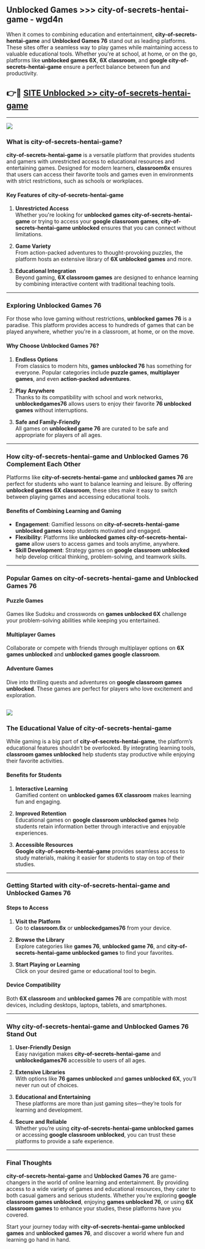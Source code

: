 ## Unblocked Games >>> city-of-secrets-hentai-game - wgd4n 

When it comes to combining education and entertainment, **city-of-secrets-hentai-game** and **Unblocked Games 76** stand out as leading platforms. These sites offer a seamless way to play games while maintaining access to valuable educational tools. Whether you're at school, at home, or on the go, platforms like **unblocked games 6X**, **6X classroom**, and **google city-of-secrets-hentai-game** ensure a perfect balance between fun and productivity.
## 👉🔴 [SITE Unblocked >> city-of-secrets-hentai-game](http://premium.freeplayer.one?title=city-of-secrets-hentai-game&ref=22JU)
---
<a href="http://premium.freeplayer.one?title=city-of-secrets-hentai-game&ref=22JU/"><img src="https://github.com/user-attachments/assets/438f12ca-57a4-47a3-8ead-c64da593a1e5"/></a>
### What is city-of-secrets-hentai-game?  

**city-of-secrets-hentai-game** is a versatile platform that provides students and gamers with unrestricted access to educational resources and entertaining games. Designed for modern learners, **classroom6x** ensures that users can access their favorite tools and games even in environments with strict restrictions, such as schools or workplaces.  

#### Key Features of city-of-secrets-hentai-game  

1. **Unrestricted Access**  
   Whether you're looking for **unblocked games city-of-secrets-hentai-game** or trying to access your **google classroom games**, **city-of-secrets-hentai-game unblocked** ensures that you can connect without limitations.  

2. **Game Variety**  
   From action-packed adventures to thought-provoking puzzles, the platform hosts an extensive library of **6X unblocked games** and more.  

3. **Educational Integration**  
   Beyond gaming, **6X classroom games** are designed to enhance learning by combining interactive content with traditional teaching tools.  



---

### Exploring Unblocked Games 76  

For those who love gaming without restrictions, **unblocked games 76** is a paradise. This platform provides access to hundreds of games that can be played anywhere, whether you're in a classroom, at home, or on the move.  

#### Why Choose Unblocked Games 76?  

1. **Endless Options**  
   From classics to modern hits, **games unblocked 76** has something for everyone. Popular categories include **puzzle games**, **multiplayer games**, and even **action-packed adventures**.  

2. **Play Anywhere**  
   Thanks to its compatibility with school and work networks, **unblockedgames76** allows users to enjoy their favorite **76 unblocked games** without interruptions.  

3. **Safe and Family-Friendly**  
   All games on **unblocked game 76** are curated to be safe and appropriate for players of all ages.  

---

### How city-of-secrets-hentai-game and Unblocked Games 76 Complement Each Other  

Platforms like **city-of-secrets-hentai-game** and **unblocked games 76** are perfect for students who want to balance learning and leisure. By offering **unblocked games 6X classroom**, these sites make it easy to switch between playing games and accessing educational tools.  

#### Benefits of Combining Learning and Gaming  

- **Engagement**: Gamified lessons on **city-of-secrets-hentai-game unblocked games** keep students motivated and engaged.  
- **Flexibility**: Platforms like **unblocked games city-of-secrets-hentai-game** allow users to access games and tools anytime, anywhere.  
- **Skill Development**: Strategy games on **google classroom unblocked** help develop critical thinking, problem-solving, and teamwork skills.  

---

### Popular Games on city-of-secrets-hentai-game and Unblocked Games 76  

#### Puzzle Games  

Games like Sudoku and crosswords on **games unblocked 6X** challenge your problem-solving abilities while keeping you entertained.  

#### Multiplayer Games  

Collaborate or compete with friends through multiplayer options on **6X games unblocked** and **unblocked games google classroom**.  

#### Adventure Games  

Dive into thrilling quests and adventures on **google classroom games unblocked**. These games are perfect for players who love excitement and exploration.  

<a href="http://download.freeplayer.one?title=city-of-secrets-hentai-game&ref=23D/"><img src="https://github.com/user-attachments/assets/fe0c3e91-c8e1-489c-acf0-e2f614c12fb8"/></a>
---

### The Educational Value of city-of-secrets-hentai-game  

While gaming is a big part of **city-of-secrets-hentai-game**, the platform’s educational features shouldn’t be overlooked. By integrating learning tools, **classroom games unblocked** help students stay productive while enjoying their favorite activities.  

#### Benefits for Students  

1. **Interactive Learning**  
   Gamified content on **unblocked games 6X classroom** makes learning fun and engaging.  

2. **Improved Retention**  
   Educational games on **google classroom unblocked games** help students retain information better through interactive and enjoyable experiences.  

3. **Accessible Resources**  
   **Google city-of-secrets-hentai-game** provides seamless access to study materials, making it easier for students to stay on top of their studies.  

---

### Getting Started with city-of-secrets-hentai-game and Unblocked Games 76  

#### Steps to Access  

1. **Visit the Platform**  
   Go to **classroom.6x** or **unblockedgames76** from your device.  

2. **Browse the Library**  
   Explore categories like **games 76**, **unblocked game 76**, and **city-of-secrets-hentai-game unblocked games** to find your favorites.  

3. **Start Playing or Learning**  
   Click on your desired game or educational tool to begin.  

#### Device Compatibility  

Both **6X classroom** and **unblocked games 76** are compatible with most devices, including desktops, laptops, tablets, and smartphones.  

---

### Why city-of-secrets-hentai-game and Unblocked Games 76 Stand Out  

1. **User-Friendly Design**  
   Easy navigation makes **city-of-secrets-hentai-game** and **unblockedgames76** accessible to users of all ages.  

2. **Extensive Libraries**  
   With options like **76 games unblocked** and **games unblocked 6X**, you’ll never run out of choices.  

3. **Educational and Entertaining**  
   These platforms are more than just gaming sites—they’re tools for learning and development.  

4. **Secure and Reliable**  
   Whether you’re using **city-of-secrets-hentai-game unblocked games** or accessing **google classroom unblocked**, you can trust these platforms to provide a safe experience.  

---

### Final Thoughts  

**city-of-secrets-hentai-game** and **Unblocked Games 76** are game-changers in the world of online learning and entertainment. By providing access to a wide variety of games and educational resources, they cater to both casual gamers and serious students. Whether you’re exploring **google classroom games unblocked**, enjoying **games unblocked 76**, or using **6X classroom games** to enhance your studies, these platforms have you covered.  

Start your journey today with **city-of-secrets-hentai-game unblocked games** and **unblocked games 76**, and discover a world where fun and learning go hand in hand.  